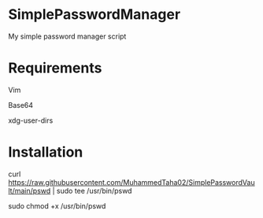 # SimplePasswordManager
My simple password manager script

# Requirements
Vim

Base64

xdg-user-dirs

# Installation
curl https://raw.githubusercontent.com/MuhammedTaha02/SimplePasswordVault/main/pswd | sudo tee /usr/bin/pswd

sudo chmod +x /usr/bin/pswd
